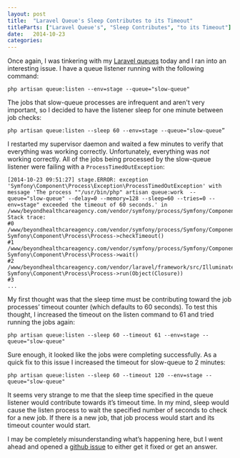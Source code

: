 ```yaml
---
layout: post
title:  "Laravel Queue's Sleep Contributes to its Timeout"
titleParts: ["Laravel Queue's", "Sleep Contributes", "to its Timeout"]
date:   2014-10-23
categories:
---
```


Once again, I was tinkering with my [Laravel queues](http://laravel.com/docs/4.2/queues) today and I ran into an interesting issue. I have a queue listener running with the following command:

<pre class="language-*"><code class="language-*">php artisan queue:listen --env=stage --queue="slow-queue"</code></pre>

The jobs that slow-queue processes are infrequent and aren't very important, so I decided to have the listener sleep for one minute between job checks:

<pre class="language-*"><code class="language-*">php artisan queue:listen --sleep 60 --env=stage --queue="slow-queue”</code></pre>

I restarted my supervisor daemon and waited a few minutes to verify that everything was working correctly. Unfortunately, everything was *not* working correctly. All of the jobs being processed by the slow-queue listener were failing with a <code class="language-*">ProcessTimedOutException</code>:

<pre class="language-*"><code class="language-*">[2014-10-23 09:51:27] stage.ERROR: exception 'Symfony\Component\Process\Exception\ProcessTimedOutException' with message 'The process ""/usr/bin/php" artisan queue:work  --queue="slow-queue" --delay=0 --memory=128 --sleep=60 --tries=0 --env=stage" exceeded the timeout of 60 seconds.' in /www/beyondhealthcareagency.com/vendor/symfony/process/Symfony/Component/Process/Process.php:1209
Stack trace:
#0 /www/beyondhealthcareagency.com/vendor/symfony/process/Symfony/Component/Process/Process.php(357): Symfony\Component\Process\Process->checkTimeout()
#1 /www/beyondhealthcareagency.com/vendor/symfony/process/Symfony/Component/Process/Process.php(206): Symfony\Component\Process\Process->wait()
#2 /www/beyondhealthcareagency.com/vendor/laravel/framework/src/Illuminate/Queue/Listener.php(94): Symfony\Component\Process\Process->run(Object(Closure))
#3 
...</code></pre>

My first thought was that the sleep time must be contributing toward the job processes’ timeout counter (which defaults to 60 seconds). To test this thought, I increased the timeout on the listen command to 61 and tried running the jobs again:

<pre class="language-*"><code class="language-*">php artisan queue:listen --sleep 60 --timeout 61 --env=stage --queue="slow-queue"</code></pre>

Sure enough, it looked like the jobs were completing successfully. As a quick fix to this issue I increased the timeout for slow-queue to 2 minutes:

<pre class="language-*"><code class="language-*">php artisan queue:listen --sleep 60 --timeout 120 --env=stage --queue="slow-queue"</code></pre>

It seems very strange to me that the sleep time specified in the queue listener would contribute towards it’s timeout time. In my mind, sleep would cause the listen process to wait the specified number of seconds to check for a new job. If there is a new job, that job process would start and its timeout counter would start.

I may be completely misunderstanding what’s happening here, but I went ahead and opened a [github issue](https://github.com/laravel/framework/issues/6206) to either get it fixed or get an answer.